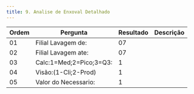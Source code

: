 ```yaml
---
title: 9. Analise de Enxoval Detalhado
---
```


Ordem | Pergunta | Resultado | Descrição
----- | -------- | --------- | ---------
01    |Filial Lavagem de: |07 |
02    |Filial Lavagem ate: | 07|
03    |Calc:1=Med;2=Pico;3=Q3: |1 |
04    |Visão:(1-Cli;2-Prod) |1 |
05    |Valor do Necessario: | 1|
